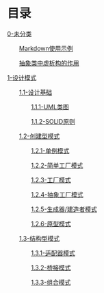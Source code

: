 ﻿# 目录

[0-未分类](https://github.com/qinlw/myBlog/tree/main/0-%E6%9C%AA%E5%88%86%E7%B1%BB)

&emsp;&emsp;[Markdown使用示例](https://github.com/qinlw/myBlog/blob/main/0-%E6%9C%AA%E5%88%86%E7%B1%BB/Markdown%E4%BD%BF%E7%94%A8%E7%A4%BA%E4%BE%8B.md)

&emsp;&emsp;[抽象类中虚析构的作用](https://github.com/qinlw/myBlog/blob/main/0-%E6%9C%AA%E5%88%86%E7%B1%BB/%E6%8A%BD%E8%B1%A1%E7%B1%BB%E4%B8%AD%E8%99%9A%E6%9E%90%E6%9E%84%E7%9A%84%E4%BD%9C%E7%94%A8.md)

[1-设计模式](https://github.com/qinlw/myBlog/tree/main/1-%E8%AE%BE%E8%AE%A1%E6%A8%A1%E5%BC%8F)

&emsp;&emsp;[1.1-设计基础](https://github.com/qinlw/myBlog/tree/main/1-%E8%AE%BE%E8%AE%A1%E6%A8%A1%E5%BC%8F/1.1-%E8%AE%BE%E8%AE%A1%E5%9F%BA%E7%A1%80)

&emsp;&emsp;&emsp;&emsp;[1.1.1-UML类图](https://github.com/qinlw/myBlog/blob/main/1-%E8%AE%BE%E8%AE%A1%E6%A8%A1%E5%BC%8F/1.1-%E8%AE%BE%E8%AE%A1%E5%9F%BA%E7%A1%80/1.1.1-UML%E7%B1%BB%E5%9B%BE.md)

&emsp;&emsp;&emsp;&emsp;[1.1.2-SOLID原则](https://github.com/qinlw/myBlog/blob/main/1-%E8%AE%BE%E8%AE%A1%E6%A8%A1%E5%BC%8F/1.1-%E8%AE%BE%E8%AE%A1%E5%9F%BA%E7%A1%80/1.1.2-SOLID%E5%8E%9F%E5%88%99.md)

&emsp;&emsp;[1.2-创建型模式](https://github.com/qinlw/myBlog/tree/main/1-%E8%AE%BE%E8%AE%A1%E6%A8%A1%E5%BC%8F/1.2-%E5%88%9B%E5%BB%BA%E5%9E%8B%E6%A8%A1%E5%BC%8F)

&emsp;&emsp;&emsp;&emsp;[1.2.1-单例模式](https://github.com/qinlw/myBlog/blob/main/1-%E8%AE%BE%E8%AE%A1%E6%A8%A1%E5%BC%8F/1.2-%E5%88%9B%E5%BB%BA%E5%9E%8B%E6%A8%A1%E5%BC%8F/1.2.1-%E5%8D%95%E4%BE%8B%E6%A8%A1%E5%BC%8F.md)

&emsp;&emsp;&emsp;&emsp;[1.2.2-简单工厂模式](https://github.com/qinlw/myBlog/blob/main/1-%E8%AE%BE%E8%AE%A1%E6%A8%A1%E5%BC%8F/1.2-%E5%88%9B%E5%BB%BA%E5%9E%8B%E6%A8%A1%E5%BC%8F/1.2.2-%E7%AE%80%E5%8D%95%E5%B7%A5%E5%8E%82%E6%A8%A1%E5%BC%8F.md)

&emsp;&emsp;&emsp;&emsp;[1.2.3-工厂模式](https://github.com/qinlw/myBlog/blob/main/1-%E8%AE%BE%E8%AE%A1%E6%A8%A1%E5%BC%8F/1.2-%E5%88%9B%E5%BB%BA%E5%9E%8B%E6%A8%A1%E5%BC%8F/1.2.3-%E5%B7%A5%E5%8E%82%E6%A8%A1%E5%BC%8F.md)

&emsp;&emsp;&emsp;&emsp;[1.2.4-抽象工厂模式](https://github.com/qinlw/myBlog/blob/main/1-%E8%AE%BE%E8%AE%A1%E6%A8%A1%E5%BC%8F/1.2-%E5%88%9B%E5%BB%BA%E5%9E%8B%E6%A8%A1%E5%BC%8F/1.2.4-%E6%8A%BD%E8%B1%A1%E5%B7%A5%E5%8E%82%E6%A8%A1%E5%BC%8F.md)

&emsp;&emsp;&emsp;&emsp;[1.2.5-生成器/建造者模式](https://github.com/qinlw/myBlog/blob/main/1-%E8%AE%BE%E8%AE%A1%E6%A8%A1%E5%BC%8F/1.2-%E5%88%9B%E5%BB%BA%E5%9E%8B%E6%A8%A1%E5%BC%8F/1.2.5-%E7%94%9F%E6%88%90%E5%99%A8%EF%BC%88%E5%BB%BA%E9%80%A0%E8%80%85%EF%BC%89%E6%A8%A1%E5%BC%8F.md)

&emsp;&emsp;&emsp;&emsp;[1.2.6-原型模式](https://github.com/qinlw/myBlog/blob/main/1-%E8%AE%BE%E8%AE%A1%E6%A8%A1%E5%BC%8F/1.2-%E5%88%9B%E5%BB%BA%E5%9E%8B%E6%A8%A1%E5%BC%8F/1.2.6-%E5%8E%9F%E5%9E%8B%E6%A8%A1%E5%BC%8F.md)

&emsp;&emsp;[1.3-结构型模式](https://github.com/qinlw/myBlog/tree/main/1-%E8%AE%BE%E8%AE%A1%E6%A8%A1%E5%BC%8F/1.3-%E7%BB%93%E6%9E%84%E5%9E%8B%E6%A8%A1%E5%BC%8F)

&emsp;&emsp;&emsp;&emsp;[1.3.1-适配器模式](https://github.com/qinlw/myBlog/blob/main/1-%E8%AE%BE%E8%AE%A1%E6%A8%A1%E5%BC%8F/1.3-%E7%BB%93%E6%9E%84%E5%9E%8B%E6%A8%A1%E5%BC%8F/1.3.1-%E9%80%82%E9%85%8D%E5%99%A8%E6%A8%A1%E5%BC%8F.md)

&emsp;&emsp;&emsp;&emsp;[1.3.2-桥接模式](https://github.com/qinlw/myBlog/blob/main/1-%E8%AE%BE%E8%AE%A1%E6%A8%A1%E5%BC%8F/1.3-%E7%BB%93%E6%9E%84%E5%9E%8B%E6%A8%A1%E5%BC%8F/1.3.2-%E6%A1%A5%E6%8E%A5%E6%A8%A1%E5%BC%8F.md)

&emsp;&emsp;&emsp;&emsp;[1.3.3-组合模式](https://github.com/qinlw/myBlog/blob/main/1-%E8%AE%BE%E8%AE%A1%E6%A8%A1%E5%BC%8F/1.3-%E7%BB%93%E6%9E%84%E5%9E%8B%E6%A8%A1%E5%BC%8F/1.3.3-%E7%BB%84%E5%90%88%E6%A8%A1%E5%BC%8F.md)

